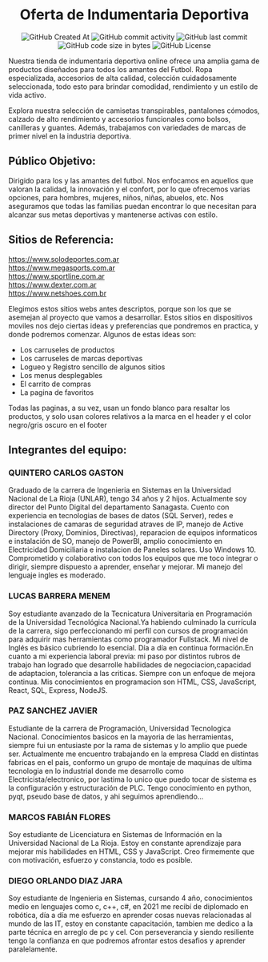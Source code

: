 <h1 align="center">Oferta de Indumentaria Deportiva</h1>
<div align="center">
  
![GitHub Created At](https://img.shields.io/github/created-at/MarcosFlores178/grupo_9_ProyectoWebDH )
![GitHub commit activity](https://img.shields.io/github/commit-activity/t/MarcosFlores178/grupo_9_ProyectoWebDH )
![GitHub last commit](https://img.shields.io/github/last-commit/MarcosFlores178/grupo_9_ProyectoWebDH )
![GitHub code size in bytes](https://img.shields.io/github/languages/code-size/MarcosFlores178/grupo_9_ProyectoWebDH )
![GitHub License](https://img.shields.io/github/license/MarcosFlores178/grupo_9_ProyectoWebDH )

</div>

Nuestra tienda de indumentaria deportiva online ofrece una amplia gama de productos diseñados para todos los amantes del Futbol. Ropa especializada, accesorios de alta calidad, colección cuidadosamente seleccionada, todo esto para brindar comodidad, rendimiento y un estilo de vida activo.

Explora nuestra selección de camisetas transpirables, pantalones cómodos, calzado de alto rendimiento y accesorios funcionales como bolsos, canilleras y guantes. Además, trabajamos con variedades de marcas de primer nivel en la industria deportiva.

<h2>Público Objetivo:</h2>

Dirigido para los y las amantes del futbol. Nos enfocamos en aquellos que valoran la calidad, la innovación y el confort, por lo que ofrecemos varias opciones, para hombres, mujeres, niños, niñas, abuelos, etc. Nos aseguramos que todas las familias puedan encontrar lo que necesitan para alcanzar sus metas deportivas y mantenerse activas con estilo.

<h2>Sitios de Referencia:</h2>

https://www.solodeportes.com.ar  
https://www.megasports.com.ar  
https://www.sportline.com.ar  
https://www.dexter.com.ar  
https://www.netshoes.com.br

<p>Elegimos estos sitios webs antes descriptos, porque son los que se asemejan al proyecto que vamos a desarrollar. Estos sitios en dispositivos moviles nos dejo ciertas ideas y preferencias que pondremos en practica, y donde podremos comenzar. Algunos de estas ideas son: 
<ul>
    <li>Los carruseles de productos</li> 
    <li>Los carruseles de marcas deportivas</li> 
    <li>Logueo y Registro sencillo de algunos sitios</li>
    <li>Los menus desplegables</li>
    <li>El carrito de compras</li>
    <li>La pagina de favoritos</li>
</ul>
Todas las paginas, a su vez, usan un fondo blanco para resaltar los productos, y solo usan colores relativos a la marca en el header y el color negro/gris oscuro en el footer</p>

<h2>Integrantes del equipo:</h2>

<h3>QUINTERO CARLOS GASTON</h3>

Graduado de la carrera de Ingenieria en Sistemas en la Universidad Nacional de La Rioja (UNLAR), tengo 34 años y 2 hijos. Actualmente soy director del Punto Digital del departamento Sanagasta. Cuento con experiencia en tecnologias de bases de datos (SQL Server), redes e instalaciones de camaras de seguridad atraves de IP, manejo de Active Directory (Proxy, Dominios, Directivas), reparacion de equipos informaticos e instalación de SO, manejo de PowerBI, amplio conocimiento en Electricidad Domiciliaria e instalacion de Paneles solares. Uso Windows 10. Comprometido y colaborativo con todos los equipos que me toco integrar o dirigir, siempre dispuesto a aprender, enseñar y mejorar. Mi manejo del lenguaje ingles es moderado.

<h3>LUCAS BARRERA MENEM</h3>

Soy estudiante avanzado de la Tecnicatura
Universitaria en Programación de la Universidad Tecnológica Nacional.Ya habiendo culminado la currícula de la carrera, sigo perfeccionando mi perfil con cursos de programación para adquirir mas herramientas como programador Fullstack. Mi nivel de Inglés es básico cubriendo lo esencial. Día a día en continua formación.En cuanto a mi experiencia laboral previa: mi paso por distintos rubros de trabajo han logrado que desarrolle habilidades de negociacion,capacidad de adaptacion, tolerancia a las criticas. Siempre con un enfoque de mejora continua.
Mis conocimientos en programacion son HTML, CSS, JavaScript, React, SQL, Express, NodeJS.

<h3>PAZ SANCHEZ JAVIER</h3>

Estudiante de la carrera de Programación, Universidad Tecnologica Nacional. Conocimientos basicos en la mayoria de las herramientas, siempre fui un entusiaste por la rama de sistemas y lo amplio que puede ser. Actualmente me encuentro trabajando en la empresa Cladd en distintas fabricas en el pais, conformo un grupo de montaje de maquinas de ultima tecnologia en lo industrial donde me desarrollo como Electricista/electronico, por lastima lo unico que puedo tocar de sistema es la configuración y estructuración de PLC. Tengo conocimiento en python, pyqt, pseudo base de datos, y ahi seguimos aprendiendo...

<h3>MARCOS FABIÁN FLORES</h3>

Soy estudiante de Licenciatura en Sistemas de Información en la Universidad Nacional de La Rioja. 
Estoy en constante aprendizaje para mejorar mis habilidades en HTML, CSS y JavaScript.
Creo firmemente que con motivación, esfuerzo y constancia, todo es posible.

<h3>DIEGO ORLANDO DIAZ JARA</h3>

Soy estudiante de Ingenieria en Sistemas, cursando 4 año, conocimientos medio en lenguajes como c, c++, c#, en 2021 me recibí de diplomado en robótica, día a día me esfuerzo en aprender cosas nuevas relacionadas al mundo de las IT, estoy en constante capacitación, tambien me dedico a la parte técnica en arreglo de pc y cel. Con perseverancia y siendo resiliente tengo la confianza en que podremos afrontar estos desafios y aprender paralelamente.
